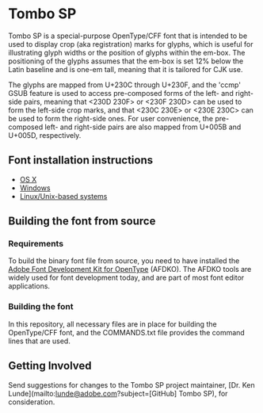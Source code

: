 # Tombo SP

Tombo SP is a special-purpose OpenType/CFF font that is intended to be used to display crop (aka registration) marks for glyphs, which is useful for illustrating glyph widths or the position of glyphs within the em-box. The positioning of the glyphs assumes that the em-box is set 12% below the Latin baseline and is one-em tall, meaning that it is tailored for CJK use.

The glyphs are mapped from U+230C through U+230F, and the 'ccmp' GSUB feature is used to access pre-composed forms of the left- and right-side pairs, meaning that <230D 230F> or <230F 230D> can be used to form the left-side crop marks, and that <230C 230E> or <230E 230C> can be used to form the right-side ones. For user convenience, the pre-composed left- and right-side pairs are also mapped from U+005B and U+005D, respectively.

## Font installation instructions

* [OS X](http://support.apple.com/kb/HT2509)
* [Windows](http://windows.microsoft.com/en-us/windows-vista/install-or-uninstall-fonts)
* [Linux/Unix-based systems](https://github.com/adobe-fonts/source-code-pro/issues/17#issuecomment-8967116)

## Building the font from source

### Requirements

To build the binary font file from source, you need to have installed the [Adobe Font Development Kit for OpenType](http://www.adobe.com/devnet/opentype/afdko.html) (AFDKO). The AFDKO tools are widely used for font development today, and are part of most font editor applications.

### Building the font

In this repository, all necessary files are in place for building the OpenType/CFF font, and the COMMANDS.txt file provides the command lines that are used.

## Getting Involved

Send suggestions for changes to the Tombo SP project maintainer, [Dr. Ken Lunde](mailto:lunde@adobe.com?subject=[GitHub] Tombo SP), for consideration.
